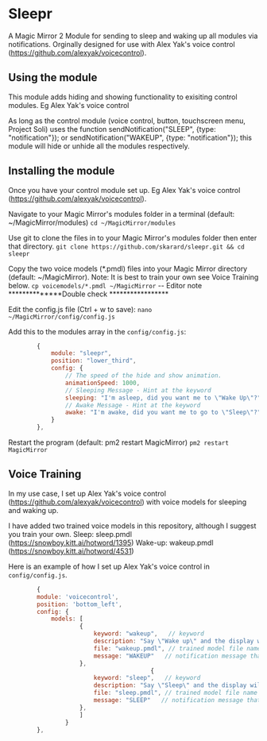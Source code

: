 # Sleepr
A Magic Mirror 2 Module for sending to sleep and waking up all modules via notifications. Orginally designed for use with Alex Yak's voice control (https://github.com/alexyak/voicecontrol).

## Using the module

This module adds hiding and showing functionality to exisiting control modules. Eg Alex Yak's voice control

As long as the control module (voice control, button, touchscreen menu, Project Soli) uses the function sendNotification("SLEEP", {type: "notification"}); or sendNotification("WAKEUP", {type: "notification"}); this module will hide or unhide all the modules respectively.

## Installing the module
Once you have your control module set up. Eg Alex Yak's voice control (https://github.com/alexyak/voicecontrol).

Navigate to your Magic Mirror's modules folder in a terminal (default: ~/MagicMirror/modules)
`cd ~/MagicMirror/modules`

Use git to clone the files in to your Magic Mirror's modules folder then enter that directory.
`git clone https://github.com/skarard/sleepr.git && cd sleepr`

Copy the two voice models (\*.pmdl) files into your Magic Mirror directory (default: ~/MagicMirror). Note: It is best to train your own see Voice Training below.
`cp voicemodels/*.pmdl ~/MagicMirror` -- Editor note **************Double check *****************

Edit the config.js file (Ctrl  + w to save):
`nano ~/MagicMirror/config/config.js`

Add this to the modules array in the `config/config.js`:
````javascript
		{
			module: "sleepr",
			position: "lower_third",
			config: {
				// The speed of the hide and show animation.
				animationSpeed: 1000,
				// Sleeping Message - Hint at the keyword
				sleeping: "I'm asleep, did you want me to \"Wake Up\"?",
				// Awake Message - Hint at the keyword
				awake: "I'm awake, did you want me to go to \"Sleep\"?"
			}
		},
````

Restart the program (default: pm2 restart MagicMirror)
`pm2 restart MagicMirror`

## Voice Training
In my use case, I set up Alex Yak's voice control (https://github.com/alexyak/voicecontrol) with voice models for sleeping and waking up.

I have added two trained voice models in this repository, although I suggest you train your own.
Sleep: sleep.pmdl (https://snowboy.kitt.ai/hotword/1395)
Wake-up: wakeup.pmdl (https://snowboy.kitt.ai/hotword/4531)

Here is an example of how I set up Alex Yak's voice control in `config/config.js`.

````javascript
		{
		module: 'voicecontrol',
		position: 'bottom_left',
		config: {
			models: [
					{
						keyword: "wakeup",   // keyword 
						description: "Say \"Wake up\" and the display with wake up.",
						file: "wakeup.pmdl", // trained model file name
						message: "WAKEUP"   // notification message that's broadcast in the MagicMirror app
					},
										{
						keyword: "sleep",   // keyword 
						description: "Say \"Sleep\" and the display will sleep.",
						file: "sleep.pmdl", // trained model file name
						message: "SLEEP"   // notification message that's broadcast in the MagicMirror app
					},
					]
				}
		},
````
